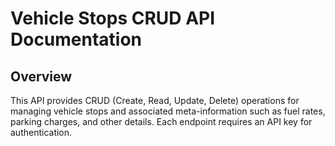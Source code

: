 # Vehicle Stops CRUD API Documentation

## Overview

This API provides CRUD (Create, Read, Update, Delete) operations for managing vehicle stops and associated meta-information such as fuel rates, parking charges, and other details. Each endpoint requires an API key for authentication.
